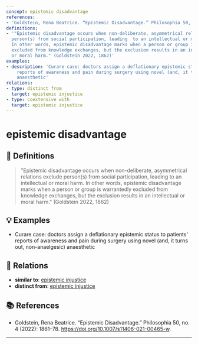 ```yaml
---
concept: epistemic disadvantage
references:
- 'Goldstein, Rena Beatrice. “Epistemic Disadvantage.” Philosophia 50, no. 4 (2022): 1861–78. https://doi.org/10.1007/s11406-021-00465-w.'
definitions:
- '"Epistemic disadvantage occurs when non-deliberate, asymmetrical relations exclude
  person(s) from social participation, leading  to an intellectual or moral harm.
  In other words, epistemic disadvantage marks when a person or group is warrantedly
  excluded from knowledge exchanges, but the exclusion results in an intellectual
  or moral harm." (Goldstein 2022, 1862)'
examples:
- description: 'Curare case: doctors assign a deflationary epistemic status to patients''
    reports of awareness and pain during surgery using novel (and, it turns out, non-anaelgesic)
    anaesthetic'
relations:
- type: distinct from
  target: epistemic injustice
- type: coextensive with
  target: epistemic injustice
---
```


# epistemic disadvantage

## 📖 Definitions

> "Epistemic disadvantage occurs when non-deliberate, asymmetrical relations exclude person(s) from social participation, leading  to an intellectual or moral harm. In other words, epistemic disadvantage marks when a person or group is warrantedly excluded from knowledge exchanges, but the exclusion results in an intellectual or moral harm." (Goldstein 2022, 1862)

## 💡 Examples

- Curare case: doctors assign a deflationary epistemic status to patients' reports of awareness and pain during surgery using novel (and, it turns out, non-anaelgesic) anaesthetic

## 🔗 Relations

- **similar to**: [epistemic injustice](./epistemic-injustice.md)
- **distinct from**: [epistemic injustice](./epistemic-injustice.md)

## 📚 References

- Goldstein, Rena Beatrice. “Epistemic Disadvantage.” Philosophia 50, no. 4 (2022): 1861–78. https://doi.org/10.1007/s11406-021-00465-w.

---

<script src="https://giscus.app/client.js"
                data-repo="natesheehan/conceptcartography"
                data-repo-id="R_kgDOPB5QiQ"
                data-category="General"
                data-category-id="DIC_kwDOPB5Qic4CsAxd"
                data-mapping="pathname"
                data-strict="0"
                data-reactions-enabled="1"
                data-emit-metadata="0"
                data-input-position="bottom"
                data-theme="catppuccin_mocha"
                data-lang="en"
                crossorigin="anonymous"
                async>
        </script>
        
